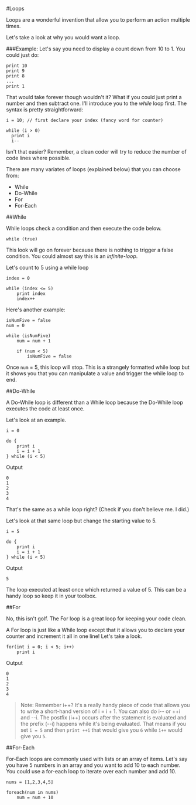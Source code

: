 #Loops

Loops are a wonderful invention that allow you to perform an action multiple times. 

Let's take a look at why you would want a loop.

###Example:
Let's say you need to display a count down from 10 to 1. You could just do:

    print 10
    print 9
    print 8
    ...
    print 1

That would take forever though wouldn't it? What if you could just print a number and then subtract one. I'll introduce you to the *while* loop first. The syntax is pretty straightforward:

    i = 10; // first declare your index (fancy word for counter)
    
    while (i > 0)
      print i
      i--
    
    
Isn't that easier? Remember, a clean coder will try to reduce the number of code lines where possible.

There are many variates of loops (explained below) that you can choose from:
 * While
 * Do-While
 * For
 * For-Each


##While

While loops check a condition and then execute the code below.

    while (true)

This look will go on forever because there is nothing to trigger a false condition. You could almost say this is an *infinite-loop*.

Let's count to 5 using a while loop

    index = 0
    
    while (index <= 5)
        print index
        index++
        
Here's another example:

    isNumFive = false
    num = 0

    while (isNumFive)
        num = num + 1

        if (num < 5)
            isNumFive = false

Once `num` = 5, this loop will stop. This is a strangely formatted while loop but it shows you that you can manipulate a value and trigger the while loop to end. 

##Do-While

A Do-While loop is different than a While loop because the Do-While loop executes the code at least once. 

Let's look at an example.

    i = 0

    do {
        print i
        i = i + 1
    } while (i < 5)

Output

    0
    1
    2
    3
    4

That's the same as a while loop right? (Check if you don't believe me. I did.)

Let's look at that same loop but change the starting value to 5.

    i = 5

    do {
        print i
        i = i + 1
    } while (i < 5)

Output

    5

The loop executed at least once which returned a value of 5. This can be a handy loop so keep it in your toolbox.

##For

No, this isn't golf. The For loop is a great loop for keeping your code clean.

A For loop is just like a While loop except that it allows you to declare your counter and increment it all in one line! Let's take a look.

    for(int i = 0; i < 5; i++)
        print i
    

Output
    
    0
    1
    2
    3
    4

>Note: Remember i++? It's a really handy piece of code that allows you to write a short-hand version of i = i + 1. You can also do i-- or ++i and --i. The postfix (i++) occurs after the statement is evaluated and the prefix (--i) happens while it's being evaluated. That means if you set `i = 5` and then `print ++i` that would give you `6` while `i++` would give you `5`.

##For-Each

For-Each loops are commonly used with lists or an array of items. Let's say you have 5 numbers in an array and you want to add 10 to each number. You could use a for-each loop to iterate over each number and add 10.

    nums = [1,2,3,4,5]

    foreach(num in nums)
        num = num + 10
